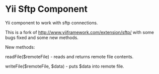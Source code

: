 Yii Sftp Component
====

Yii component to work with sftp connections.

This is a fork of http://www.yiiframework.com/extension/sftp/ with some bugs fixed and some new methods.

New methods:

readFile($remoteFile) - reads and returns remote file contents.

writeFile($remoteFile, $data) - puts $data into remote file.
